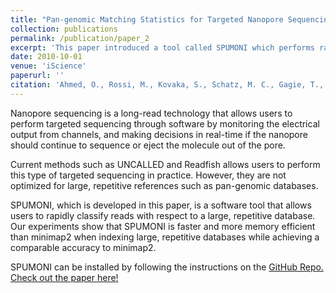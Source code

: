 ```yaml
---
title: "Pan-genomic Matching Statistics for Targeted Nanopore Sequencing"
collection: publications
permalink: /publication/paper_2
excerpt: 'This paper introduced a tool called SPUMONI which performs rapid, binary classification of reads with respect to a reference database. The tool is aimed toward the application of adaptive sequencing with Nanopore sequencers.'
date: 2010-10-01
venue: 'iScience'
paperurl: ''
citation: 'Ahmed, O., Rossi, M., Kovaka, S., Schatz, M. C., Gagie, T., Boucher, C., & Langmead, B. (2021). Pan-genomic Matching Statistics for Targeted Nanopore Sequencing. iScience, 102696.'
---
```

Nanopore sequencing is a long-read technology that allows users to perform targeted sequencing through software by monitoring the electrical output from channels, and making decisions in real-time if the nanopore should continue to sequence or eject the molecule out of the pore.

Current methods such as UNCALLED and Readfish allows users to perform this type of targeted sequencing in practice. However, they are not optimized for large, repetitive references such as pan-genomic databases.

SPUMONI, which is developed in this paper, is a software tool that allows users to rapidly classify reads with respect to a large, repetitive database. Our experiments show that SPUMONI is faster and more memory efficient than minimap2 when indexing large, repetitive databases while achieving a comparable accuracy to minimap2.

SPUMONI can be installed by following the instructions on the [GitHub Repo.](https://github.com/oma219/spumoni) [Check out the paper here!](http://oma219.github.io/files/spumoni.pdf)